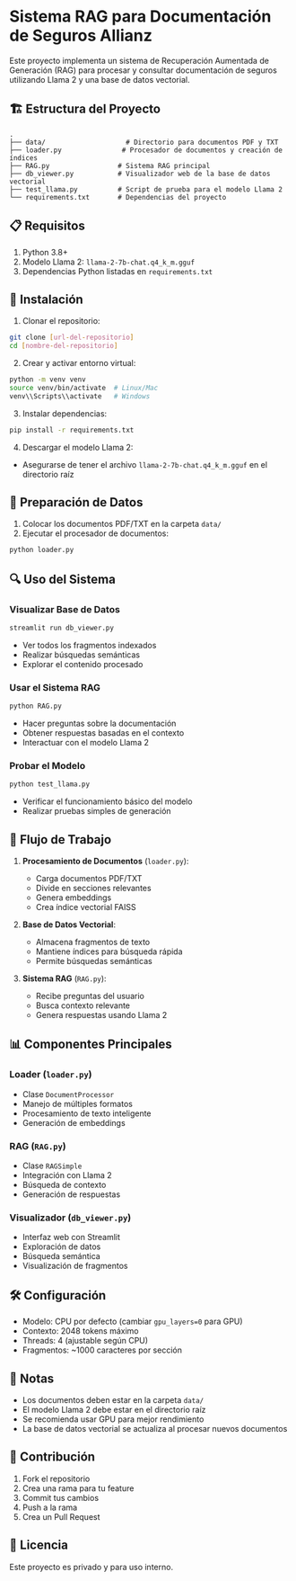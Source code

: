 # Sistema RAG para Documentación de Seguros Allianz

Este proyecto implementa un sistema de Recuperación Aumentada de Generación (RAG) para procesar y consultar documentación de seguros utilizando Llama 2 y una base de datos vectorial.

## 🏗️ Estructura del Proyecto

```
.
├── data/                    # Directorio para documentos PDF y TXT
├── loader.py               # Procesador de documentos y creación de índices
├── RAG.py                 # Sistema RAG principal
├── db_viewer.py           # Visualizador web de la base de datos vectorial
├── test_llama.py          # Script de prueba para el modelo Llama 2
└── requirements.txt       # Dependencias del proyecto
```

## 📋 Requisitos

1. Python 3.8+
2. Modelo Llama 2: `llama-2-7b-chat.q4_k_m.gguf`
3. Dependencias Python listadas en `requirements.txt`

## 🚀 Instalación

1. Clonar el repositorio:
```bash
git clone [url-del-repositorio]
cd [nombre-del-repositorio]
```

2. Crear y activar entorno virtual:
```bash
python -m venv venv
source venv/bin/activate  # Linux/Mac
venv\\Scripts\\activate   # Windows
```

3. Instalar dependencias:
```bash
pip install -r requirements.txt
```

4. Descargar el modelo Llama 2:
- Asegurarse de tener el archivo `llama-2-7b-chat.q4_k_m.gguf` en el directorio raíz

## 💾 Preparación de Datos

1. Colocar los documentos PDF/TXT en la carpeta `data/`
2. Ejecutar el procesador de documentos:
```bash
python loader.py
```

## 🔍 Uso del Sistema

### Visualizar Base de Datos
```bash
streamlit run db_viewer.py
```
- Ver todos los fragmentos indexados
- Realizar búsquedas semánticas
- Explorar el contenido procesado

### Usar el Sistema RAG
```bash
python RAG.py
```
- Hacer preguntas sobre la documentación
- Obtener respuestas basadas en el contexto
- Interactuar con el modelo Llama 2

### Probar el Modelo
```bash
python test_llama.py
```
- Verificar el funcionamiento básico del modelo
- Realizar pruebas simples de generación

## 🔄 Flujo de Trabajo

1. **Procesamiento de Documentos** (`loader.py`):
   - Carga documentos PDF/TXT
   - Divide en secciones relevantes
   - Genera embeddings
   - Crea índice vectorial FAISS

2. **Base de Datos Vectorial**:
   - Almacena fragmentos de texto
   - Mantiene índices para búsqueda rápida
   - Permite búsquedas semánticas

3. **Sistema RAG** (`RAG.py`):
   - Recibe preguntas del usuario
   - Busca contexto relevante
   - Genera respuestas usando Llama 2

## 📊 Componentes Principales

### Loader (`loader.py`)
- Clase `DocumentProcessor`
- Manejo de múltiples formatos
- Procesamiento de texto inteligente
- Generación de embeddings

### RAG (`RAG.py`)
- Clase `RAGSimple`
- Integración con Llama 2
- Búsqueda de contexto
- Generación de respuestas

### Visualizador (`db_viewer.py`)
- Interfaz web con Streamlit
- Exploración de datos
- Búsqueda semántica
- Visualización de fragmentos

## 🛠️ Configuración

- Modelo: CPU por defecto (cambiar `gpu_layers=0` para GPU)
- Contexto: 2048 tokens máximo
- Threads: 4 (ajustable según CPU)
- Fragmentos: ~1000 caracteres por sección

## 📝 Notas

- Los documentos deben estar en la carpeta `data/`
- El modelo Llama 2 debe estar en el directorio raíz
- Se recomienda usar GPU para mejor rendimiento
- La base de datos vectorial se actualiza al procesar nuevos documentos

## 🤝 Contribución

1. Fork el repositorio
2. Crea una rama para tu feature
3. Commit tus cambios
4. Push a la rama
5. Crea un Pull Request

## 📄 Licencia

Este proyecto es privado y para uso interno. 